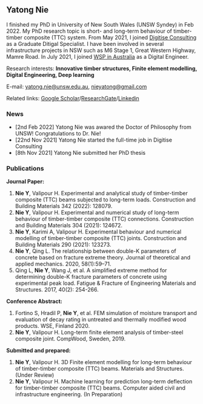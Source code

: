 ## Yatong Nie                             

<!--  <img src="images/PHOTO6.jpg" width="100">   -->


I finished my PhD in University of New South Wales (UNSW Syndey) in Feb 2022. My PhD research topic is short- and long-term behaviour of timber-timber composite (TTC) system. From May 2021, I joined [Digitise Consulting](https://digitiseconsulting.com/) as a Graduate Ditigal Specialist. I have been involved in several infrastructure projects in NSW such as M6 Stage 1, Great Western Highway, Mamre Road. In July 2021, I joined [WSP in Australia](https://www.wsp.com/en-AU) as a Digital Engineer. 

Research interests: **Innovative timber structures, Finite element modelling, Digital Engineering, Deep learning**

E-mail: yatong.nie@unsw.edu.au, nieyatong@gmail.com

Related links: [Google Scholar](https://scholar.google.com/citations?hl=zh-CN&user=39jWzgIAAAAJ)/[ResearchGate](https://www.researchgate.net/profile/Yatong-Nie-2)/[Linkedin](https://www.linkedin.com/in/yatong-nie-18a123108/)

### News
- [2nd Feb 2022] Yatong Nie was awared the Doctor of Philosophy from UNSW! Congratulations to Dr. Nie! 
- [22nd Nov 2021] Yatong Nie started the full-time job in Digitise Consulting
- [8th Nov 2021] Yatong Nie submitted her PhD thesis

### Publications
**Journal Paper:**
1. **Nie Y**, Valipour H. Experimental and analytical study of timber-timber composite (TTC) beams subjected to long-term loads. Construction and Building Materials 342 (2022): 128079. 
2. **Nie Y**, Valipour H. Experimental and numerical study of long-term behaviour of timber-timber composite (TTC) connections. Construction and Building Materials 304 (2021): 124672.
3. **Nie Y**, Karimi A, Valipour H. Experimental behaviour and numerical modelling of timber-timber composite (TTC) joints. Construction and Building Materials 290 (2021): 123273.
4. **Nie Y**, Qing L. The relationship between double-K parameters of concrete based on fracture extreme theory. Journal of theoretical and applied mechanics. 2020, 58(1):59–71.
5. Qing L, **Nie Y**, Wang J, et al. A simplified extreme method for determining double-K fracture parameters of concrete using experimental peak load. Fatigue & Fracture of Engineering Materials and Structures. 2017, 40(2): 254-266.  

**Conference Abstract:**
1.	Fortino S, Hradil P, **Nie Y**, et al. FEM simulation of moisture transport and evaluation of decay rating in untreated and thermally modified wood products. WSE, Finland 2020.
2.	**Nie Y**, Valipour H. Long-term finite element analysis of timber-steel composite joint. CompWood, Sweden, 2019.  

**Submitted and prepared:**  
1.	**Nie Y**, Valipour H. 3D Finite element modelling for long-term behaviour of timber-timber composite (TTC) beams. Materials and Structures. (Under Review)
2.	**Nie Y**, Valipour H. Machine learning for prediction long-term deflection for timber-timber composite (TTC) beams. Computer aided civil and infrastructure engineering. (In Preparation)



